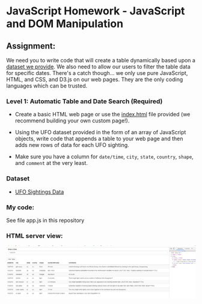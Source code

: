 # JavaScript Homework - JavaScript and DOM Manipulation
## Assignment:

We need you to write code that will create a table dynamically based upon a [dataset we provide](StarterCode/static/js/data.js). We also need to allow our users to filter the table data for specific dates. There's a catch though... we only use pure JavaScript, HTML, and CSS, and D3.js on our web pages. They are the only coding languages which can be trusted.

### Level 1: Automatic Table and Date Search (Required)


* Create a basic HTML web page or use the [index.html](StarterCode/index.html) file provided (we recommend building your own custom page!).

* Using the UFO dataset provided in the form of an array of JavaScript objects, write code that appends a table to your web page and then adds new rows of data for each UFO sighting.

* Make sure you have a column for `date/time`, `city`, `state`, `country`, `shape`, and `comment` at the very least.

### Dataset

* [UFO Sightings Data](StarterCode/static/js/data.js)


### My code: 

See file app.js in this repository


### HTML server view:

![Table](./Table_view.png)










